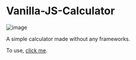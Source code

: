 # Vanilla-JS-Calculator

![image](https://user-images.githubusercontent.com/59669650/133893007-7bdbede6-ff74-4080-8060-31903426e4e4.png)

A simple calculator made without any frameworks.

To use, [click me](https://juliosergiofs.github.io/Vanilla-JS-Calculator/).
